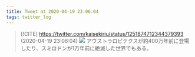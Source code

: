```yaml
---
title: Tweet at 2020-04-19 23:06:04
tags: twitter_log
---
```


> [!CITE] https://twitter.com/kaisekiriu/status/1251874712344379393 (2020-04-19 23:06:04)
> ![](https://twitter.com/kaisekiriu/status/1251874712344379393)
> アウストラロピテクスが約400万年前に登場したり、スミロドンが1万年前に絶滅した世界でもある。
